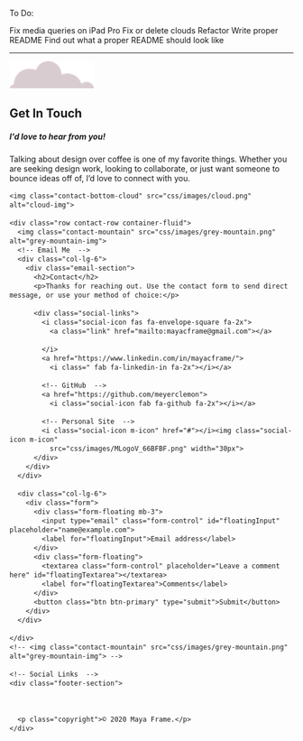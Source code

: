 To Do:

Fix media queries on iPad Pro
Fix or delete clouds
Refactor
Write proper README
Find out what a proper README should look like






  <hr id="contact">

  <section class="bottom-container">
    <img class="contact-top-cloud" src="css/images/cloud.png" alt="cloud-img">
    <h2>Get In Touch</h2>
    <h5>I'd love to hear from you!</h5>
    <p class="contact-message"> Talking about design over coffee is one of my favorite things. Whether you are seeking
      design work, looking to collaborate, or just want someone to bounce ideas off of, I’d love to connect with you.
    </p>
    
    <img class="contact-bottom-cloud" src="css/images/cloud.png" alt="cloud-img">
 
    <div class="row contact-row container-fluid">
      <img class="contact-mountain" src="css/images/grey-mountain.png" alt="grey-mountain-img">
      <!-- Email Me  -->
      <div class="col-lg-6">
        <div class="email-section">
          <h2>Contact</h2>
          <p>Thanks for reaching out. Use the contact form to send direct message, or use your method of choice:</p>

          <div class="social-links">
            <i class="social-icon fas fa-envelope-square fa-2x">
              <a class="link" href="mailto:mayacframe@gmail.com"></a>

            </i>
            <a href="https://www.linkedin.com/in/mayacframe/">
              <i class=" fab fa-linkedin-in fa-2x"></i></a>

            <!-- GitHub  -->
            <a href="https://github.com/meyerclemon">
              <i class="social-icon fab fa-github fa-2x"></i></a>

            <!-- Personal Site  -->
            <i class="social-icon m-icon" href="#"></i><img class="social-icon m-icon"
              src="css/images/MLogoV_66BFBF.png" width="30px">
          </div>
        </div>
      </div>

      <div class="col-lg-6">
        <div class="form">
          <div class="form-floating mb-3">
            <input type="email" class="form-control" id="floatingInput" placeholder="name@example.com">
            <label for="floatingInput">Email address</label>
          </div>
          <div class="form-floating">
            <textarea class="form-control" placeholder="Leave a comment here" id="floatingTextarea"></textarea>
            <label for="floatingTextarea">Comments</label>
          </div>
          <button class="btn btn-primary" type="submit">Submit</button>
        </div>
      </div>

    </div>
    <!-- <img class="contact-mountain" src="css/images/grey-mountain.png" alt="grey-mountain-img"> -->

    <!-- Social Links  -->
    <div class="footer-section">



      <p class="copyright">© 2020 Maya Frame.</p>
    </div>
  </section>